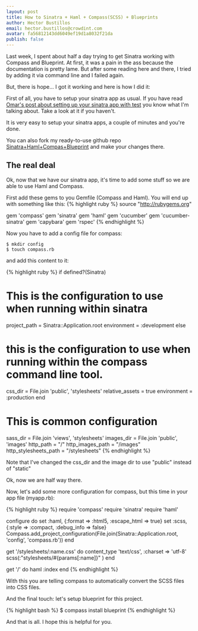 ```yaml
---
layout: post
title: How to Sinatra + Haml + Compass(SCSS) + Blueprints
author: Hector Bustillos
email: hector.bustillos@crowdint.com
avatar: fa56812143dd6049ef19d1a8032f21da
publish: false
---
```


Last week, I spent about half a day trying to get Sinatra working
with Compass and Blueprint. At first, it was a pain in the ass because the
documentation is pretty lame. But after some reading here and there, I
tried by adding it via command line and I failed again.

But, there is hope... I got it working and here is how I did it:

First of all, you have to setup your sinatra app as usual.
If you have read
[Omar's post about setting up your sinatra app with test](http://blog.crowdint.com/2011/03/14/Sinatra-the-green-way.html)
you know what I'm talking about. Take a look at it if you haven't.

It is very easy to setup your sinatra apps, a couple of minutes and you're done.

You can also fork my ready-to-use github repo [Sinatra+Haml+Compas+Blueprint](http://github.com/hecbuma/sinatra-blueprint)
and make your changes there.

## The real deal

Ok, now that we have our sinatra app, it's time to add some stuff so we are able
to use Haml and Compass.

First add these gems to you Gemfile (Compass and Haml). You will end up with something like this:
{% highlight ruby %}
  source "http://rubygems.org"

  gem 'compass' 
  gem 'sinatra'
  gem 'haml'
  gem 'cucumber'
  gem 'cucumber-sinatra'
  gem 'capybara'
  gem 'rspec'
{% endhighlight %} 

Now you have to add a config file for compass:

    $ mkdir config
    $ touch compass.rb

and add this content to it:

{% highlight ruby %}
if defined?(Sinatra)
  # This is the configuration to use when running within sinatra
  project_path = Sinatra::Application.root
  environment = :development
else
  # this is the configuration to use when running within the compass command line tool.
  css_dir = File.join 'public', 'stylesheets'
  relative_assets = true
  environment = :production
end

# This is common configuration
sass_dir = File.join 'views', 'stylesheets'
images_dir = File.join 'public', 'images'
http_path = "/"
http_images_path = "/images"
http_stylesheets_path = "/stylesheets"
{% endhighlight %}

Note that I've changed the css_dir and the image dir to use "public" instead of "static"

Ok, now we are half way there.

Now, let's add some more configuration for compass, but this time in your app file (myapp.rb):

{% highlight ruby %}
require 'compass'
require 'sinatra'
require 'haml'

configure do
  set :haml, {:format => :html5, :escape_html => true}
  set :scss, {:style => :compact, :debug_info => false}
  Compass.add_project_configuration(File.join(Sinatra::Application.root, 'config', 'compass.rb'))
end

get '/stylesheets/:name.css' do
  content_type 'text/css', :charset => 'utf-8'
  scss(:"stylesheets/#{params[:name]}" ) 
end

get '/' do
  haml :index
end
{% endhighlight %}

With this you are telling compass to automatically convert the SCSS files into CSS files.

And the final touch: let's setup blueprint for this project.

{% highlight bash %}
    $ compass install blueprint
{% endhighlight %}

And that is all. I hope this is helpful for you.










